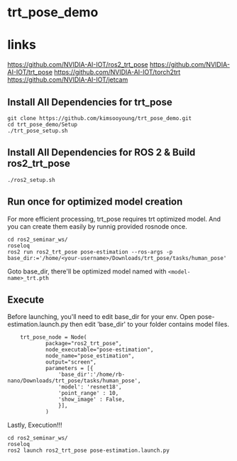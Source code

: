 # trt_pose_demo

# links

https://github.com/NVIDIA-AI-IOT/ros2_trt_pose
https://github.com/NVIDIA-AI-IOT/trt_pose
https://github.com/NVIDIA-AI-IOT/torch2trt
https://github.com/NVIDIA-AI-IOT/jetcam

## Install All Dependencies for trt_pose

```
git clone https://github.com/kimsooyoung/trt_pose_demo.git
cd trt_pose_demo/Setup
./trt_pose_setup.sh
```

## Install All Dependencies for ROS 2 & Build ros2_trt_pose

```
./ros2_setup.sh
```

## Run once for optimized model creation
 
For more efficient processing, trt_pose requires trt optimized model.
And you can create them easily by runnig provided rosnode once.

```
cd ros2_seminar_ws/
roseloq
ros2 run ros2_trt_pose pose-estimation --ros-args -p base_dir:='/home/<your-username>/Downloads/trt_pose/tasks/human_pose'
```

Goto base_dir, there'll be optimized model named with `<model-name>_trt.pth`

## Execute

Before launching, you'll need to edit base_dir for your env.
Open pose-estimation.launch.py then edit 'base_dir' to your folder contains model files.

```
    trt_pose_node = Node(
            package="ros2_trt_pose",
            node_executable="pose-estimation",
            node_name="pose_estimation",
            output="screen",
            parameters = [{
                'base_dir':'/home/rb-nano/Downloads/trt_pose/tasks/human_pose',
                'model': 'resnet18',
                'point_range' : 10,
                'show_image' : False,
                }],
            )
```

Lastly, Execution!!!

```
cd ros2_seminar_ws/
roseloq
ros2 launch ros2_trt_pose pose-estimation.launch.py
```
